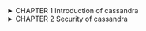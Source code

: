 
<details> 
<summary> CHAPTER 1 Introduction of cassandra </summary>
 
   <details><summary> ''1.1 </summary>
           ddddddddddddddddddddd
    </details>     
   <details><summary> 1.2 </summary>
            dddddddddddddddddddddd
   </details> 
</details>


<details> 
<summary> CHAPTER 2 Security of cassandra </summary>
</details>
